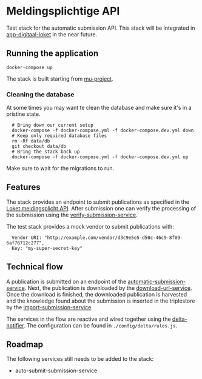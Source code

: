 # Meldingsplichtige API

Test stack for the automatic submission API. This stack will be integrated in [app-digitaal-loket](https://github.com/lblod/app-digitaal-loket) in the near future.

## Running the application

```
docker-compose up
```

The stack is built starting from [mu-project](https://github.com/mu-semtech/mu-project).


### Cleaning the database

  At some times you may want te clean the database and make sure it's in a pristine state.

      # Bring down our current setup
      docker-compose -f docker-compose.yml -f docker-compose.dev.yml down
      # Keep only required database files
      rm -Rf data/db
      git checkout data/db
      # Bring the stack back up
      docker-compose -f docker-compose.yml -f docker-compose.dev.yml up

  Make sure to wait for the migrations to run.

## Features

The stack provides an endpoint to submit publications as specified in the [Loket meldingsplicht API](https://lblod.github.io/pages-vendors/#/reporting-obligation). After submission one can verify the processing of the submission using the [verify-submission-service](https://github.com/lblod/verify-submission-service).

The test stack provides a mock vendor to submit publications with:

```
  Vendor URI: "http://example.com/vendor/d3c9e5e5-d50c-46c9-8f09-6af76712c277",
  Key: "my-super-secret-key"
```

## Technical flow

A publication is submitted on an endpoint of the [automatic-submission-service](https://github.com/lblod/automatic-submission-service). Next, the publication is downloaded by the [download-url-service](https://github.com/lblod/download-url-service). Once the download is finished, the downloaded publication is harvested and the knowledge found about the submission is inserted in the triplestore by the [import-submission-service](https://github.com/lblod/import-submission-service).

The services in the flow are reactive and wired together using the [delta-notifier](https://github.com/mu-semtech/delta-notifier). The configuration can be found in `./config/delta/rules.js`.

## Roadmap
The following services still needs to be added to the stack:
* auto-submit-submission-service

